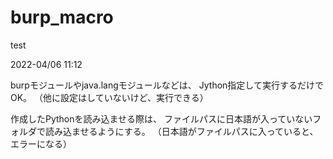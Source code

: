# burp_macro

test


2022-04/06 11:12

burpモジュールやjava.langモジュールなどは、
Jython指定して実行するだけでOK。
（他に設定はしていないけど、実行できる）


作成したPythonを読み込ませる際は、
ファイルパスに日本語が入っていないフォルダで読み込ませるようにする。
（日本語がファイルパスに入っていると、エラーになる）
